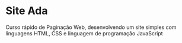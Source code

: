 # Site Ada
Curso rápido de Paginação Web, desenvolvendo um site simples com linguagens HTML, CSS e linguagem de programação JavaScript

